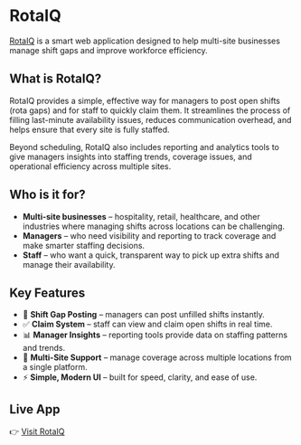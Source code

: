 # RotaIQ

[RotaIQ](https://www.rotaiq.uk) is a smart web application designed to help multi-site businesses manage shift gaps and improve workforce efficiency.  

## What is RotaIQ?  
RotaIQ provides a simple, effective way for managers to post open shifts (rota gaps) and for staff to quickly claim them. It streamlines the process of filling last-minute availability issues, reduces communication overhead, and helps ensure that every site is fully staffed.  

Beyond scheduling, RotaIQ also includes reporting and analytics tools to give managers insights into staffing trends, coverage issues, and operational efficiency across multiple sites.  

## Who is it for?  
- **Multi-site businesses** – hospitality, retail, healthcare, and other industries where managing shifts across locations can be challenging.  
- **Managers** – who need visibility and reporting to track coverage and make smarter staffing decisions.  
- **Staff** – who want a quick, transparent way to pick up extra shifts and manage their availability.  

## Key Features  
- 📅 **Shift Gap Posting** – managers can post unfilled shifts instantly.  
- ✅ **Claim System** – staff can view and claim open shifts in real time.  
- 📊 **Manager Insights** – reporting tools provide data on staffing patterns and trends.  
- 🔄 **Multi-Site Support** – manage coverage across multiple locations from a single platform.  
- ⚡ **Simple, Modern UI** – built for speed, clarity, and ease of use.  

## Live App  
👉 [Visit RotaIQ](https://www.rotaiq.uk)  
